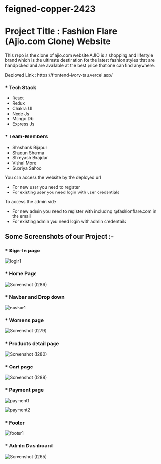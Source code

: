 # feigned-copper-2423
# Project Title : Fashion Flare (Ajio.com Clone) Website

This repo is the clone of ajio.com website,AJIO is a shopping and lifestyle brand which is the ultimate destination for the latest fashion styles that are handpicked and are available at the best price that one can find anywhere. 

Deployed Link : https://frontend-ivory-tau.vercel.app/

### * Tech Stack

- React
- Redux
- Chakra UI
- Node Js
- Mongo Db
- Express Js


### * Team-Members

- Shashank Bijapur
- Shagun Sharma
- Shreyash Birajdar
- Vishal More
- Supriya Sahoo

You can access the  website by the deployed url 

  - For new user you need to register 
  - For existing user  you need login with user credentials 
  
  To access the admin side  
   - For new admin  you need to register  with including  @fashionflare.com in the email 
   - For existing admin  you need login with admin credentails

## Some Screenshots of our Project :-

### * Sign-In page

![login1](https://user-images.githubusercontent.com/106108504/221401943-6a56fb36-cb70-4ae9-994b-cb98c9e63d67.png)

### * Home Page 


![Screenshot (1286)](https://user-images.githubusercontent.com/107456969/233445204-97ba0e23-7669-427c-abaf-7de005534d84.png)

### * Navbar and Drop down

![navbar1](https://user-images.githubusercontent.com/106108504/221401922-c8cb6426-aee6-4fc2-9028-34d264d13d2f.png)

### * Womens page
![Screenshot (1279)](https://user-images.githubusercontent.com/107456969/233443657-01dac46e-b899-4c82-a8e8-d5d0afb8c663.png)




### * Products detail page

![Screenshot (1280)](https://user-images.githubusercontent.com/107456969/233443947-ee82b227-3a55-4230-a764-91ce5844ffa4.png)

### * Cart page



![Screenshot (1288)](https://user-images.githubusercontent.com/107456969/233445498-3377522e-b15d-4777-a22c-e26d7e364b74.png)

### * Payment page

![payment1](https://user-images.githubusercontent.com/106108504/221402244-d055d65a-c77b-4bc6-b138-2018ae7b3a6c.png)

![payment2](https://user-images.githubusercontent.com/106108504/221402253-64582182-4ccf-427f-a24a-d269ca3217c2.png)


### * Footer 

![footer1](https://user-images.githubusercontent.com/106108504/221401931-4e0cab75-aaf5-4f05-a8fb-30925dd40eec.png)

### * Admin Dashboard

![Screenshot (1265)](https://user-images.githubusercontent.com/107456969/230724104-ecb403b4-96c3-4d7c-8219-85238b0dedee.png)

